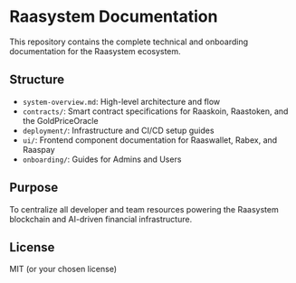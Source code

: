 # Raasystem Documentation

This repository contains the complete technical and onboarding documentation for the Raasystem ecosystem.

## Structure

- `system-overview.md`: High-level architecture and flow
- `contracts/`: Smart contract specifications for Raaskoin, Raastoken, and the GoldPriceOracle
- `deployment/`: Infrastructure and CI/CD setup guides
- `ui/`: Frontend component documentation for Raaswallet, Rabex, and Raaspay
- `onboarding/`: Guides for Admins and Users

## Purpose

To centralize all developer and team resources powering the Raasystem blockchain and AI-driven financial infrastructure.

## License

MIT (or your chosen license)
